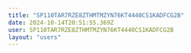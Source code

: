 ```yaml
---
title: "SP110TAR7RZE8ZTHMTMZYN76KT4440CS1KADFCG2B"
date: 2024-10-14T20:51:55.369Z
user: SP110TAR7RZE8ZTHMTMZYN76KT4440CS1KADFCG2B
layout: "users"
---
```

    